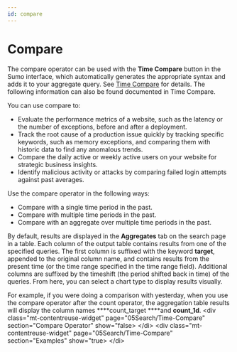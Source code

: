 ```yaml
---
id: compare
---
```


# Compare

The compare operator can be used with the **Time Compare** button in the
Sumo interface, which automatically generates the appropriate syntax and
adds it to your aggregate query. See [Time
Compare](../../...md "https://help.sumologic.com/05Search/Time-Compare")
for details. The following information can also be found documented in
Time Compare.

You can use compare to:

-   Evaluate the performance metrics of a website, such as the latency
    or the number of exceptions, before and after a deployment.  
-   Track the root cause of a production issue quickly by tracking
    specific keywords, such as memory exceptions, and comparing them
    with historic data to find any anomalous trends.
-   Compare the daily active or weekly active users on your website for
    strategic business insights.
-   Identify malicious activity or attacks by comparing failed login
    attempts against past averages.

Use the compare operator in the following ways:

-   Compare with a single time period in the past.
-   Compare with multiple time periods in the past.
-   Compare with an aggregate over multiple time periods in the past.

By default, results are displayed in the ****Aggregates**** tab on the
search page in a table. Each column of the output table contains results
from one of the specified queries. The first column is suffixed with the
keyword ****target****, appended to the original column name, and
contains results from the present time (or the time range specified in
the time range field). Additional columns are suffixed by the timeshift
(the period shifted back in time) of the queries. From here, you can
select a chart type to display results visually.

For example, if you were doing a comparison with yesterday, when you use
the compare operator after the count operator, the aggregation table
results will display the column
names ****count_target ****and ****count_1d****.
\<div class="mt-contentreuse-widget" page="05Search/Time-Compare"
section="Compare Operator" show="false\>
\</di\>
\<div class="mt-contentreuse-widget" page="05Search/Time-Compare"
section="Examples" show="true\>
\</di\>

 
